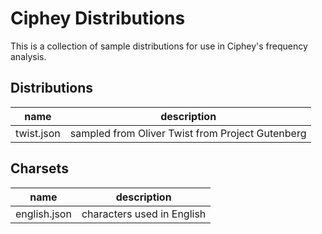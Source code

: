 # Ciphey Distributions

This is a collection of sample distributions for use in Ciphey's frequency analysis.

## Distributions
| name       | description                                      |
| ---------- | ------------------------------------------------ |
| twist.json | sampled from Oliver Twist from Project Gutenberg |

## Charsets
| name          | description                |
| ------------- | -------------------------- |
| english.json  | characters used in English |
